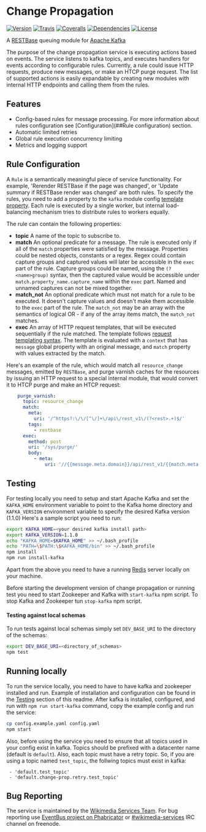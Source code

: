# Change Propagation 
[![Version](https://img.shields.io/npm/v/change-propagation.svg?maxAge=2592000&style=flat-square)](https://www.npmjs.com/package/change-propagation)
[![Travis](https://img.shields.io/travis/wikimedia/change-propagation.svg?maxAge=2592000&style=flat-square)](https://travis-ci.org/wikimedia/change-propagation)
[![Coveralls](https://img.shields.io/coveralls/wikimedia/change-propagation.svg?maxAge=2592000&style=flat-square)](https://coveralls.io/github/wikimedia/change-propagation)
[![Dependencies](https://img.shields.io/david/wikimedia/change-propagation.svg?maxAge=2592000&style=flat-square)](https://david-dm.org/wikimedia/change-propagation)
[![License](https://img.shields.io/github/license/wikimedia/change-propagation.svg?maxAge=2592000&style=flat-square)](https://github.com/wikimedia/change-propagation/blob/master/LICENSE)

A [RESTBase](https://github.com/wikimedia/restbase) queuing module for
[Apache Kafka](http://kafka.apache.org/)

The purpose of the change propagation service is executing actions based on events. The service
listens to kafka topics, and executes handlers for events according to configurable rules. Currently,
a rule could issue HTTP requests, produce new messages, or make an HTCP purge request. The list of
supported actions is easily expandable by creating new modules with internal HTTP endpoints and
calling them from the rules.

## Features

- Config-based rules for message processing. For more information about rules configuration
see [Configuration](##Rule configuration) section.
- Automatic limited retries
- Global rule execution concurrency limiting
- Metrics and logging support

## Rule Configuration

A `Rule` is a semantically meaningful piece of service functionality. For example,
'Rerender RESTBase if the page was changed', or 'Update summary if RESTBase render was changed'
are both rules. To specify the rules, you need to add a property to the `kafka` module config
[template property](https://github.com/wikimedia/change-propagation/blob/master/config.example.yaml#L48).
Each rule is executed by a single worker, but internal load-balancing mechanism tries to distribute
rules to workers equally.

The rule can contain the following properties:
- **topic** A name of the topic to subscribe to.
- **match** An optional predicate for a message. The rule is executed only if all of the `match`
properties were satisfied by the message. Properties could be nested objects, constants
or a regex. Regex could contain capture groups and captured values will later be accessible
in the `exec` part of the rule. Capture groups could be named, using the `(?<name>group)` syntax, then
the captured value would be accessible under `match.property_name.capture_name` within the `exec` part.
Named and unnamed captures can not be mixed together.
- **match_not** An optional predicate which must not match for a rule to be executed. It doesn't capture values
and doesn't make them accessible to the `exec` part of the rule. The `match_not` may be an array with the semantics
of logical OR - if any of the array items match, the `match_not` matches.
- **exec** An array of HTTP request templates, that will be executed sequentially if the rule matched.
The template follows [request templating syntax](https://github.com/wikimedia/swagger-router#request-templating).
The template is evaluated with a `context` that has `message` global property with an original message,
and `match` property with values extracted by the match.

Here's an example of the rule, which would match all `resource_change` messages, emitted by `RESTBase`,
and purge varnish caches for the resources by issuing an HTTP request to a special internal module, that would
convert it to HTCP purge and make an HTCP request:
```yaml
    purge_varnish:
      topic: resource_change
      match:
        meta:
          uri: '/^https?:\/\/[^\/]+\/api\/rest_v1\/(?<rest>.+)$/'
        tags:
          - restbase
      exec:
        method: post
        uri: '/sys/purge/'
        body:
          - meta:
              uri: '//{{message.meta.domain}}/api/rest_v1/{{match.meta.uri.rest}}'

```


## Testing

For testing locally you need to setup and start Apache Kafka and set the 
`KAFKA_HOME` environment variable to point to the Kafka home directory and
`KAFKA_VERSION` environment variable to specify the desired Kafka version (1.1.0)
Here's a sample script you need to run:

```bash
export KAFKA_HOME=<your desired kafka install path>
export KAFKA_VERSION=1.1.0
echo "KAFKA_HOME=$KAFKA_HOME" >> ~/.bash_profile
echo "PATH=\$PATH:\$KAFKA_HOME/bin" >> ~/.bash_profile
npm install
npm run install-kafka
```

Apart from the above you need to have a running [Redis](https://redis.io)
server locally on your machine.

Before starting the development version of change propagation or running
test you need to start Zookeeper and Kafka with `start-kafka` npm script.
To stop Kafka and Zookeeper tun `stop-kafka` npm script.

#### Testing against local schemas
To run tests against local schemas simply set `DEV_BASE_URI` to the directory of the schemas:

```bash
export DEV_BASE_URI=<directory_of_schemas>
npm test
```
## Running locally

To run the service locally, you need to have to have kafka and zookeeper installed
and run. Example of installation and configuration can be found in the [Testing](##Testing)
section of this readme. After kafka is installed, configured, and run with `npm run start-kafka`
command, copy the example config and run the service:
```bash
cp config.example.yaml config.yaml
npm start
```

Also, before using the service you need to ensure that all topics used in your config
exist in kafka. Topics should be prefixed with a datacenter name (default is `default`). Also,
each topic must have a retry topic. So, if you are using a topic named `test_topic`, the follwing
topics must exist in kafka:
```
 - 'default.test_topic'
 - 'default.change-prop.retry.test_topic'
```

## Bug Reporting
The service is maintained by the [Wikimedia Services Team](https://www.mediawiki.org/wiki/Wikimedia_Services).
For bug reporting use [EventBus project on Phabricator](https://phabricator.wikimedia.org/tag/eventbus/)
or [#wikimedia-services](https://kiwiirc.com/client/irc.freenode.net:+6697/#teleirc) IRC channel on freenode.

